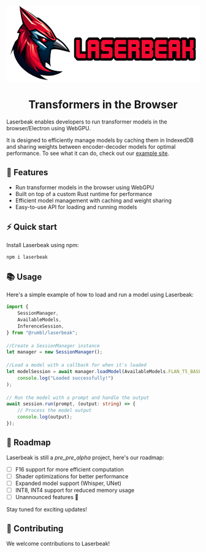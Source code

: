 <div align="center">
<img width="600px" height="200px" src="https://github.com/FL33TW00D/laserbeak/raw/master/.github/Laserbeak.png">
</div>
<h1 align="center">Transformers in the Browser</h1>

Laserbeak enables developers to run transformer models in the browser/Electron using WebGPU.

It is designed to efficiently manage models by caching them in IndexedDB and sharing weights between encoder-decoder models for optimal performance. To see what it can do, check out our [example site](summize.fleetwood.dev).

## 🌟 Features

-   Run transformer models in the browser using WebGPU
-   Built on top of a custom Rust runtime for performance
-   Efficient model management with caching and weight sharing
-   Easy-to-use API for loading and running models

## ⚡️ Quick start

Install Laserbeak using npm:

```bash
npm i laserbeak
```

## 📚 Usage

Here's a simple example of how to load and run a model using Laserbeak:

```typescript
import {
    SessionManager,
    AvailableModels,
    InferenceSession,
} from "@rumbl/laserbeak";

//Create a SessionManager instance
let manager = new SessionManager();

//Load a model with a callback for when it's loaded
let modelSession = await manager.loadModel(AvailableModels.FLAN_T5_BASE, () =>
    console.log("Loaded successfully!")
);

// Run the model with a prompt and handle the output
await session.run(prompt, (output: string) => {
    // Process the model output
    console.log(output);
});
```

## 🚀 Roadmap

Laserbeak is still a _pre_pre_alpha_ project, here's our roadmap:

-   [ ] F16 support for more efficient computation
-   [ ] Shader optimizations for better performance
-   [ ] Expanded model support (Whisper, UNet)
-   [ ] INT8, INT4 support for reduced memory usage
-   [ ] Unannounced features 🤫

Stay tuned for exciting updates!

## 💪 Contributing

We welcome contributions to Laserbeak!
